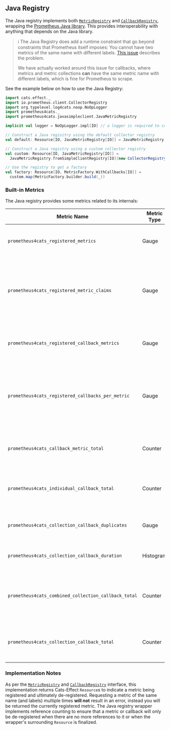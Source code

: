 ## Java Registry

The Java registry implements both [`MetricRegistry`] and [`CallbackRegistry`], wrapping the [Prometheus Java library].
This provides interoperability with anything that depends on the Java library.

> ℹ️ The Java Registry does add a runtime constraint that go beyond constraints that Prometheus itself imposes:
> You cannot have two metrics of the same name with different labels.
> [This issue](https://github.com/prometheus/client_java/issues/696) describes the problem.
>
> We have actually worked around this issue for callbacks, where metrics and metric collections **can** have the same
> metric name with different labels, which is fine for Prometheus to scrape.

See the example below on how to use the Java Registry:

```scala mdoc:silent
import cats.effect._
import io.prometheus.client.CollectorRegistry
import org.typelevel.log4cats.noop.NoOpLogger
import prometheus4cats._
import prometheus4cats.javasimpleclient.JavaMetricRegistry

implicit val logger = NoOpLogger.impl[IO] // a logger is required to construct the Java registry

// Construct a Java regisitry using the default collector registry
val default: Resource[IO, JavaMetricRegistry[IO]] = JavaMetricRegistry.default[IO]()

// Construct a Java registry using a custom collector registry
val custom: Resource[IO, JavaMetricRegistry[IO]] =
  JavaMetricRegistry.fromSimpleClientRegistry[IO](new CollectorRegistry())

// Use the registry to get a factory
val factory: Resource[IO, MetricFactory.WithCallbacks[IO]] =
  custom.map(MetricFactory.builder.build(_))
```

### Built-in Metrics

The Java registry provides some metrics related to its internals:

| Metric Name                                          | Metric Type | Labels                             | Description                                                                                                                                                                |
|------------------------------------------------------|-------------|------------------------------------|----------------------------------------------------------------------------------------------------------------------------------------------------------------------------|
| `prometheus4cats_registered_metrics`                 | Gauge       |                                    | Number of [metrics] registered in the Prometheus Java registry by Prometheus4Cats                                                                                          |
| `prometheus4cats_registered_metric_claims`           | Gauge       | `metric_name`, `metric_type`       | Number of claims on each metric registered in the Prometheus Java registry by Prometheus4Cats; i.e. how many [references](#implementation-notes) there are for each metric |
| `prometheus4cats_registered_callback_metrics`        | Gauge       |                                    | Number of [callback] metrics registered in the Prometheus Java registry by Prometheus4Cats                                                                                 |
| `prometheus4cats_registered_callbacks_per_metric`    | Gauge       | `metric_name`, `metric_type`       | Number of callbacks per metric [callback] registered with the Prometheus4Cats Java registry. Multiple callbacks may be registered per metric name.                         |                                                                                                                                                                            |
| `prometheus4cats_callback_metric_total`              | Counter     | `metric_name`, `status`            | Number of times all callbacks for a metric have been executed, with a status (success, error, timeout)                                                                     |
| `prometheus4cats_individual_callback_total`          | Counter     | `metric_name`, `status`            | Number of times each metric callback has been executed, with a status (success, error, timeout)                                                                            |
| `prometheus4cats_collection_callback_duplicates`     | Gauge       | `duplicate_type`,  `metric_prefix` | Duplicate metrics with different types detected in [metric collection]s callbacks                                                                                          |
| `prometheus4cats_collection_callback_duration`       | Histogram   |                                    | Time it takes to run all metric collection callbacks                                                                                                                       |
| `prometheus4cats_combined_collection_callback_total` | Counter     | `status`                           | Number of times all of the metric collection callbacks have been executed, with a status (success, error, timeout)                                                         |
| `prometheus4cats_collection_callback_total`          | Counter     | `status`                           | Number of times a metric collection callback has been executed, with a status (success, error, timeout)                                                                    |

### Implementation Notes

As per the [`MetricRegistry`] and [`CallbackRegistry`] interface, this implementation returns Cats-Effect `Resource`s
to indicate a metric being registered and ultimately de-registered. Requesting a metric of the same name (and labels)
multiple times **will not** result in an error, instead you will be returned the currently registered metric. The Java
registry wrapper implements reference counting to ensure that a metric or callback will only be de-registered when there
are no more references to it or when the wrapper's surrounding `Resource` is finalized.

[metrics]: ../metrics/primitive-metric-types.md
[callback]: ../interface/dsl.md#metric-callbacks
[metric collection]: ../interface/dsl.md#metric-collection

[`MetricRegistry`]: ../interface/metric-registry.md
[`CallbackRegistry`]: ../interface/callback-registry.md

[Prometheus Java library]: https://github.com/prometheus/client_java/
